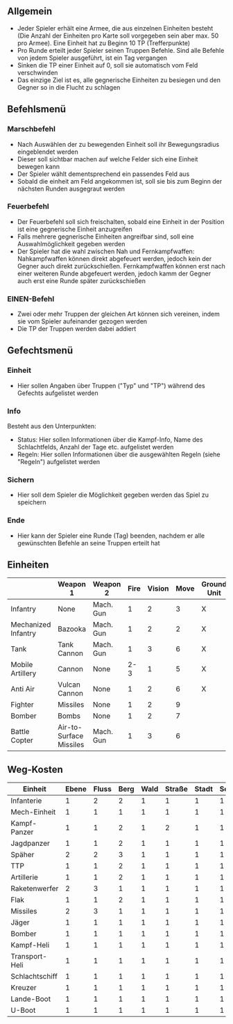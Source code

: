 ## Allgemein
- Jeder Spieler erhält eine Armee, die aus einzelnen Einheiten besteht (Die Anzahl der Einheiten pro Karte soll vorgegeben sein aber max. 50 pro Armee). Eine Einheit hat zu Beginn 10 TP (Trefferpunkte)
- Pro Runde erteilt jeder Spieler seinen Truppen Befehle. Sind alle Befehle von jedem Spieler ausgeführt, ist ein Tag vergangen
- Sinken die TP einer Einheit auf 0, soll sie automatisch vom Feld verschwinden
- Das einzige Ziel ist es, alle gegnerische Einheiten zu besiegen und den Gegner so in die Flucht zu schlagen

## Befehlsmenü
### Marschbefehl
- Nach Auswählen der zu bewegenden Einheit soll ihr Bewegungsradius eingeblendet werden 
- Dieser soll sichtbar machen auf welche Felder sich eine Einheit bewegen kann 
- Der Spieler wählt dementsprechend ein passendes Feld aus 
- Sobald die einheit am Feld angekommen ist, soll sie bis zum Beginn der nächsten Runden ausgegraut werden
### Feuerbefehl
- Der Feuerbefehl soll sich freischalten, sobald eine Einheit in der Position ist eine gegnerische Einheit anzugreifen
- Falls mehrere gegnerische Einheiten angreifbar sind, soll eine Auswahlmöglichkeit gegeben werden
- Der Spieler hat die wahl zwischen Nah und Fernkampfwaffen: Nahkampfwaffen können direkt abgefeuert werden, jedoch kein der Gegner auch direkt zurückschießen. Fernkampfwaffen können erst nach einer weiteren Runde abgefeuert werden, jedoch kamm der Gegner auch erst eine Runde später zurückschießen
### EINEN-Befehl
- Zwei oder mehr Truppen der gleichen Art können sich vereinen, indem sie vom Spieler aufeinander gezogen werden
- Die TP der Truppen werden dabei addiert

## Gefechtsmenü
### Einheit
- Hier sollen Angaben über Truppen ("Typ" und "TP") während des Gefechts aufgelistet werden
### Info
Besteht aus den Unterpunkten:
- Status: Hier sollen Informationen über die Kampf-Info, Name des Schlachtfelds, Anzahl der Tage etc. aufgelistet werden
- Regeln: Hier sollen Informationen über die ausgewählten Regeln (siehe "Regeln") aufgelistet werden
### Sichern
- Hier soll dem Spieler die Möglichkeit gegeben werden das Spiel zu speichern
### Ende
- Hier kann der Spieler eine Runde (Tag) beenden, nachdem er alle gewünschten Befehle an seine Truppen erteilt hat

## Einheiten
|                     | Weapon 1                | Weapon 2  | Fire | Vision | Move | Ground Unit | Air Unit |
|---------------------|-------------------------|-----------|------|--------|------|-------------|----------|
| Infantry            | None                    | Mach. Gun | 1    | 2      | 3    | X           |          |
| Mechanized Infantry | Bazooka                 | Mach. Gun | 1    | 2      | 2    | X           |          |
| Tank                | Tank Cannon             | Mach. Gun | 1    | 3      | 6    | X           |          |
| Mobile Artillery    | Cannon                  | None      | 2-3  | 1      | 5    | X           |          |
| Anti Air            | Vulcan Cannon           | None      | 1    | 2      | 6    | X           |          |
| Fighter             | Missiles                | None      | 1    | 2      | 9    |             | X        |
| Bomber              | Bombs                   | None      | 1    | 2      | 7    |             | X        |
| Battle Copter       | Air-to-Surface Missiles | Mach. Gun | 1    | 3      | 6    |             | X        |

## Weg-Kosten
| Einheit       | Ebene | Fluss | Berg | Wald | Straße | Stadt | See | HQ | Flughafen | Hafen | Brücke | Strand | Basis | Riff |
|---------------|-------|-------|------|------|--------|-------|-----|----|-----------|-------|--------|--------|-------|------|
| Infanterie    | 1     | 2     | 2    | 1    | 1      | 1     | 1   | 1  | 1         | 1     | 1      | 1      | 1     | 1    |
| Mech-Einheit  | 1     | 1     | 1    | 1    | 1      | 1     | 1   | 1  | 1         | 1     | 1      | 1      | 1     | 1    |
| Kampf-Panzer  | 1     | 1     | 2    | 1    | 2      | 1     | 1   | 1  | 1         | 1     | 1      | 1      | 1     | 1    |
| Jagdpanzer    | 1     | 1     | 2    | 1    | 1      | 1     | 1   | 1  | 1         | 1     | 1      | 1      | 1     | 1    |
| Späher        | 2     | 2     | 3    | 1    | 1      | 1     | 1   | 1  | 1         | 1     | 1      | 1      | 1     | 1    |
| TTP           | 1     | 1     | 2    | 1    | 1      | 1     | 1   | 1  | 1         | 1     | 1      | 1      | 1     | 1    |
| Artillerie    | 1     | 1     | 2    | 1    | 1      | 1     | 1   | 1  | 1         | 1     | 1      | 1      | 1     | 1    |
| Raketenwerfer | 2     | 3     | 1    | 1    | 1      | 1     | 1   | 1  | 1         | 1     | 1      | 1      | 1     | 1    |
| Flak          | 1     | 1     | 2    | 1    | 1      | 1     | 1   | 1  | 1         | 1     | 1      | 1      | 1     | 1    |
| Missiles      | 2     | 3     | 1    | 1    | 1      | 1     | 1   | 1  | 1         | 1     | 1      | 1      | 1     | 1    |
| Jäger         | 1     | 1     | 1    | 1    | 1      | 1     | 1   | 1  | 1         | 1     | 1      | 1      | 1     | 1    |
| Bomber        | 1     | 1     | 1    | 1    | 1      | 1     | 1   | 1  | 1         | 1     | 1      | 1      | 1     | 1    |
| Kampf-Heli    | 1     | 1     | 1    | 1    | 1      | 1     | 1   | 1  | 1         | 1     | 1      | 1      | 1     | 1    |
| Transport-Heli| 1     | 1     | 1    | 1    | 1      | 1     | 1   | 1  | 1         | 1     | 1      | 1      | 1     | 1    |
| Schlachtschiff| 1     | 1     | 1    | 1    | 1      | 1     | 1   | 1  | 1         | 1     | 1      | 1      | 1     | 1    |
| Kreuzer       | 1     | 1     | 1    | 1    | 1      | 1     | 1   | 1  | 1         | 1     | 1      | 1      | 1     | 1    |
| Lande-Boot    | 1     | 1     | 1    | 1    | 1      | 1     | 1   | 1  | 1         | 1     | 1      | 1      | 1     | 2    |
| U-Boot        | 1     | 1     | 1    | 1    | 1      | 1     | 1   | 1  | 1         | 1     | 1      | 1      | 1     | 2    |
